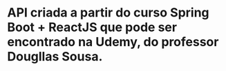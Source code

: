 # API criada a partir do curso Spring Boot + ReactJS que pode ser encontrado na Udemy, do professor Dougllas Sousa.
